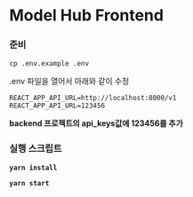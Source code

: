 # Model Hub Frontend

### 준비
```shell
cp .env.example .env
```

.env 파일을 열어서 아래와 같이 수정
```shell
REACT_APP_API_URL=http://localhost:8000/v1
REACT_APP_API_URL=123456
```
<b> backend 프로젝트의 api_keys값에 123456를 추가

### 실행 스크립트

```shell
yarn install
```

```shell
yarn start
```
